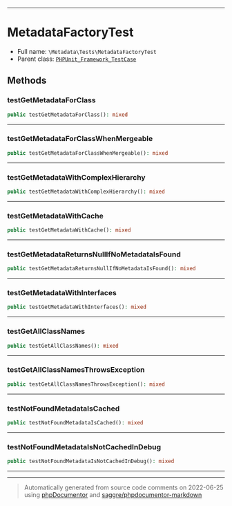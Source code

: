 ***

# MetadataFactoryTest





* Full name: `\Metadata\Tests\MetadataFactoryTest`
* Parent class: [`PHPUnit_Framework_TestCase`](../../PHPUnit_Framework_TestCase.md)




## Methods


### testGetMetadataForClass



```php
public testGetMetadataForClass(): mixed
```











***

### testGetMetadataForClassWhenMergeable



```php
public testGetMetadataForClassWhenMergeable(): mixed
```











***

### testGetMetadataWithComplexHierarchy



```php
public testGetMetadataWithComplexHierarchy(): mixed
```











***

### testGetMetadataWithCache



```php
public testGetMetadataWithCache(): mixed
```











***

### testGetMetadataReturnsNullIfNoMetadataIsFound



```php
public testGetMetadataReturnsNullIfNoMetadataIsFound(): mixed
```











***

### testGetMetadataWithInterfaces



```php
public testGetMetadataWithInterfaces(): mixed
```











***

### testGetAllClassNames



```php
public testGetAllClassNames(): mixed
```











***

### testGetAllClassNamesThrowsException



```php
public testGetAllClassNamesThrowsException(): mixed
```











***

### testNotFoundMetadataIsCached



```php
public testNotFoundMetadataIsCached(): mixed
```











***

### testNotFoundMetadataIsNotCachedInDebug



```php
public testNotFoundMetadataIsNotCachedInDebug(): mixed
```











***


***
> Automatically generated from source code comments on 2022-06-25 using [phpDocumentor](http://www.phpdoc.org/) and [saggre/phpdocumentor-markdown](https://github.com/Saggre/phpDocumentor-markdown)
